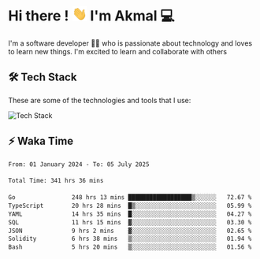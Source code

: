 # Hi there ! <img src="https://github.com/ABSphreak/ABSphreak/blob/master/gifs/Hi.gif" width="30"> I'm Akmal  💻

I'm a software developer 👨‍💻 who is passionate about technology and loves to learn new things. I'm excited to learn and collaborate with others

## 🛠️ Tech Stack

These are some of the technologies and tools that I use:

![Tech Stack](https://skillicons.dev/icons?i=typescript,nodejs,javascript,express,nest,sequelize,go,rabbitmq,python,solidity,react,vue,next,nuxtjs,webpack,vite,tailwindcss,bootstrap,css,scss,html,vercel,firebase,heroku,netlify,docker,postgresql,mongodb,redis,mysql,graphql,git,github,gitlab,vscode,figma,postman,pytorch,tensorflow,bash)

## ⚡ Waka Time
<!--START_SECTION:waka-->

```txt
From: 01 January 2024 - To: 05 July 2025

Total Time: 341 hrs 36 mins

Go                248 hrs 13 mins ██████████████████▒░░░░░░   72.67 %
TypeScript        20 hrs 28 mins  █▒░░░░░░░░░░░░░░░░░░░░░░░   05.99 %
YAML              14 hrs 35 mins  █░░░░░░░░░░░░░░░░░░░░░░░░   04.27 %
SQL               11 hrs 15 mins  ▓░░░░░░░░░░░░░░░░░░░░░░░░   03.30 %
JSON              9 hrs 2 mins    ▓░░░░░░░░░░░░░░░░░░░░░░░░   02.65 %
Solidity          6 hrs 38 mins   ▒░░░░░░░░░░░░░░░░░░░░░░░░   01.94 %
Bash              5 hrs 20 mins   ▒░░░░░░░░░░░░░░░░░░░░░░░░   01.56 %
```

<!--END_SECTION:waka-->


